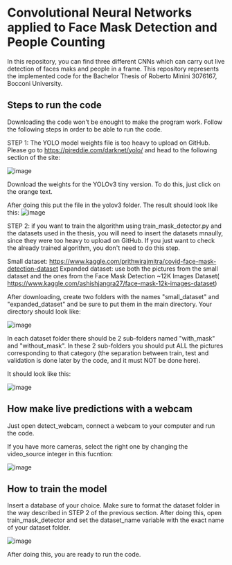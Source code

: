 # Convolutional Neural Networks applied to Face Mask Detection and People Counting
In this repository, you can find three different CNNs which can carry out live detection of faces maks and people in a frame. This repository represents the implemented code for the Bachelor Thesis of Roberto Minini 3076167, Bocconi University.


## Steps to run the code

Downloading the code won't be enought to make the program work. Follow the following steps in order to be able to run the code.

STEP 1: The YOLO model weights file is too heavy to upload on GitHub. Please go to https://pjreddie.com/darknet/yolo/ and head to the following section of the site:

![image](https://user-images.githubusercontent.com/60971557/120808211-2345e600-c549-11eb-8106-43a211937d60.png)

Download the weights for the YOLOv3 tiny version. To do this, just click on the orange text.

After doing this put the file in the yolov3 folder. The result should look like this:
![image](https://user-images.githubusercontent.com/60971557/120808781-b121d100-c549-11eb-8927-b040c6405e4f.png)

STEP 2: if you want to train the algorithm using train_mask_detector.py and the datasets used in the thesis, you will need to insert the datasets mnaully, since they were too heavy to upload on GitHub. If you just want to check the already trained algorithm, you don't need to do this step.

Small dataset: https://www.kaggle.com/prithwirajmitra/covid-face-mask-detection-dataset
Expanded dataset: use both the pictures from the small dataset and the ones from the Face Mask Detection ~12K Images Dataset( https://www.kaggle.com/ashishjangra27/face-mask-12k-images-dataset)

After downloading, create two folders with the names "small_dataset" and "expanded_dataset" and be sure to put them in the main directory. Your directory should look like:

![image](https://user-images.githubusercontent.com/60971557/120811059-e29b9c00-c54b-11eb-8c57-932916e2653e.png)

In each dataset folder there should be 2 sub-folders named "with_mask" and "without_mask". In these 2 sub-folders you should put ALL the pictures corresponding to that category (the separation between train, test and validation is done later by the code, and it must NOT be done here).

It should look like this:

![image](https://user-images.githubusercontent.com/60971557/120809336-3b6a3500-c54a-11eb-9f1f-2914ac30344a.png)

## How make live predictions with a webcam

Just open detect_webcam, connect a webcam to your computer and run the code.

If you have more cameras, select the right one by changing the video_source integer in this fucntion:

![image](https://user-images.githubusercontent.com/60971557/120810067-06121700-c54b-11eb-8cce-d1531d29c2a2.png)

## How to train the model

Insert a database of your choice. Make sure to format the dataset folder in the way described in STEP 2 of the previous section. 
After doing this, open train_mask_detector and set the dataset_name variable with the exact name of your dataset folder.

![image](https://user-images.githubusercontent.com/60971557/120810695-8df82100-c54b-11eb-8f46-231e5b25ae5f.png)

After doing this, you are ready to run the code.



